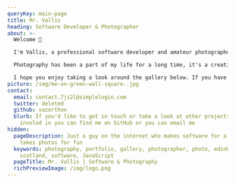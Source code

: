```yaml
---
queryKey: main-page
title: Mr. Vallis
heading: Software Developer & Photographer
about: >-
  Welcome 👋

  I'm Vallis, a professional software developer and amateur photographer based in Edinburgh, Scotland. This site is my little space on the internet where I can share photos with family and friends, and experiment with new ideas in web development and design.

  Photography has been a part of my life for a long time, it's a creative outlet that has lead me from taking snaps of my mates riding bikes, to night club photography, weddings, events, travel, wildlife and theatre. I prefer not to specialise in one particular area of photography, keeping an open mind and trying new techniques as I discover them.

  I hope you enjoy taking a look around the gallery below. If you have any comments or feedback I'd love to hear from you!
picture: /img/me-on-green-wall-square-.jpg
contact:
  email: contact.7ji2l@simplelogin.com
  twitter: deleted
  github: vazerthon
  blurb: If you'd like to get in touch or take a look at other projects I'm
    involed in you can find me on GitHub or you can email me
hidden:
  pageDescription: Just a guy on the internet who makes software for a living and
    takes photos for fun
  keywords: photography, portfolio, gallery, photographer, photo, edinburgh,
    scotland, software, JavaScript
  pageTitle: Mr. Vallis | Software & Photography
  richPreviewImage: /img/logo.png
---
```

